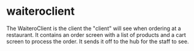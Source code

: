 # waiteroclient

The WaiteroClient is the client the "client" will see when ordering at a restaurant. It contains an order screen with a list of products and a cart screen to process the order. It sends it off to the hub for the staff to see.
